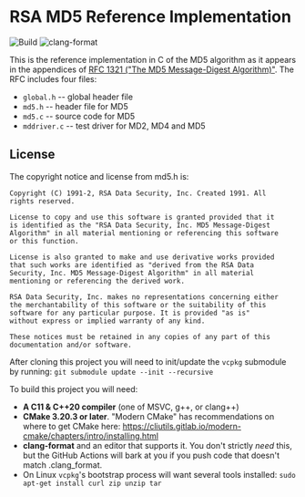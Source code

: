 # RSA MD5 Reference Implementation

![Build](../../actions/workflows/build.yml/badge.svg) ![clang-format](../../actions/workflows/clang-format.yml/badge.svg)

This is the reference implementation in C of the MD5 algorithm as it appears in the appendices of [RFC 1321 ("The MD5 Message-Digest Algorithm)"](https://datatracker.ietf.org/doc/html/rfc1321).  The RFC includes four files:

- `global.h` -- global header file
- `md5.h` -- header file for MD5
- `md5.c` -- source code for MD5
- `mddriver.c` -- test driver for MD2, MD4 and MD5

## License

The copyright notice and license from md5.h is:

```text
Copyright (C) 1991-2, RSA Data Security, Inc. Created 1991. All
rights reserved.

License to copy and use this software is granted provided that it
is identified as the "RSA Data Security, Inc. MD5 Message-Digest
Algorithm" in all material mentioning or referencing this software
or this function.

License is also granted to make and use derivative works provided
that such works are identified as "derived from the RSA Data
Security, Inc. MD5 Message-Digest Algorithm" in all material
mentioning or referencing the derived work.

RSA Data Security, Inc. makes no representations concerning either
the merchantability of this software or the suitability of this
software for any particular purpose. It is provided "as is"
without express or implied warranty of any kind.

These notices must be retained in any copies of any part of this
documentation and/or software.
```

After cloning this project you will need to init/update the `vcpkg` submodule by running: `git submodule update --init --recursive`

To build this project you will need:

- **A C11 & C++20 compiler** (one of MSVC, g++, or clang++)
- **CMake 3.20.3 or later**.  "Modern CMake" has recommendations on where to get CMake here: <https://cliutils.gitlab.io/modern-cmake/chapters/intro/installing.html>
- **clang-format** and an editor that supports it.  You don't strictly _need_ this, but the GitHub Actions will bark at you if you push code that doesn't match .clang_format.
- On Linux `vcpkg`'s bootstrap process will want several tools installed: `sudo apt-get install curl zip unzip tar`
